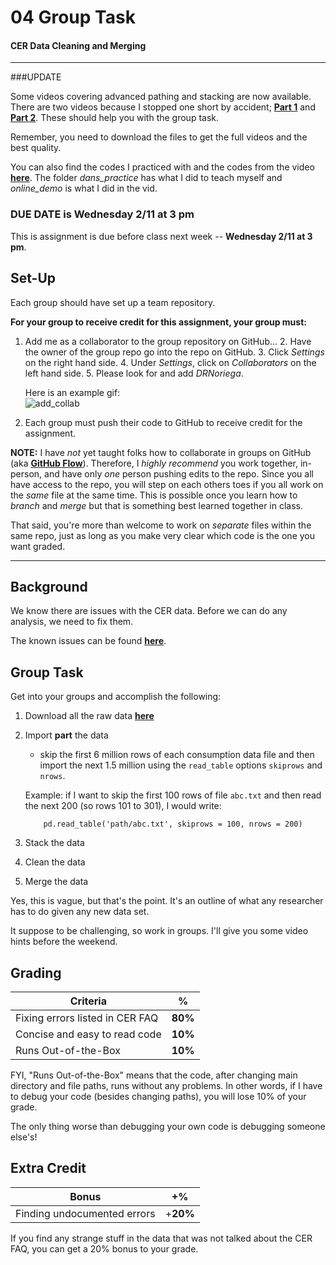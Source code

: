 # 04 Group Task
#### CER Data Cleaning and Merging

---

###UPDATE

Some videos covering advanced pathing and stacking are now available. There are two videos because I stopped one short by accident; [**Part 1**](https://www.dropbox.com/s/pntzg5tb54ip6oa/6_advanced_pathing_and_stacking.mov?dl=0) and [**Part 2**](https://www.dropbox.com/s/e0if1ecyzclrpph/6_advanced_pathing_and_stacking_2.mov?dl=0). These should help you with the group task. 

Remember, you need to download the files to get the full videos and the best quality.
 
You can also find the codes I practiced with and the codes from the video [**here**](https://github.com/ultinomics/Duke_PUBPOL590/tree/master/04_merging_datasets/codes). The folder *dans_practice* has what I did to teach myself and *online_demo* is what I did in the vid.
 
### DUE DATE is **Wednesday 2/11 at 3 pm**
This is assignment is due before class next week -- **Wednesday 2/11 at 3 pm**.

## Set-Up

Each group should have set up a team repository. 

**For your group to receive credit for this assignment, your group must:** 

1. Add me as a collaborator to the group repository on GitHub...
	2. Have the owner of the group repo go into the repo on GitHub.
	3. Click *Settings* on the right hand side.
	4. Under *Settings*, click on *Collaborators* on the left hand side.
	5. Please look for and add *DRNoriega*.

	Here is an example gif:  
	![add_collab](https://raw.githubusercontent.com/ultinomics/Duke_PUBPOL590/master/figs/04/add_collaborator.gif)
	
2. Each group must push their code to GitHub to receive credit for the assignment.

**NOTE:** I have *not* yet taught folks how to collaborate in groups on GitHub (aka [**GitHub Flow**](https://guides.github.com/introduction/flow/index.html)). Therefore, I *highly recommend* you work together, in-person, and have only *one* person pushing edits to the repo. Since you all have access to the repo, you will step on each others toes if you all work on the *same* file at the same time. This is possible once you learn how to *branch* and *merge* but that is something best learned together in class.

That said, you're more than welcome to work on *separate* files within the same repo, just as long as you make very clear which code is the one you want graded.

---

## Background

We know there are issues with the CER data. Before we can do any analysis, we need to fix them.

The known issues can be found [**here**](http://www.ucd.ie/issda/data/commissionforenergyregulationcer/).

## Group Task

Get into your groups and accomplish the following:

1. Download all the raw data [**here**](https://www.dropbox.com/sh/1srhgvqywye06a7/AACQ2j7r11wCfoY8HcpsHelfa?dl=0)
2. Import **part** the data
	- skip the first 6 million rows of each consumption data file and then import the next 1.5 million using the `read_table` options `skiprows` and `nrows`.

	Example: if I want to skip the first 100 rows of file `abc.txt` and then read the next 200 (so rows 101 to 301), I would write:
	```
		pd.read_table('path/abc.txt', skiprows = 100, nrows = 200)
	```
3. Stack the data
4. Clean the data
4. Merge the data

Yes, this is vague, but that's the point. It's an outline of what any researcher has to do given any new data set. 

It suppose to be challenging, so work in groups. I'll give you some video hints before the weekend. 

## Grading

Criteria | %  	
--------------------------------|------
Fixing errors listed in CER FAQ |	**80%** 
Concise and easy to read code 	|	**10%**  
Runs Out-of-the-Box				|	**10%**  

FYI, "Runs Out-of-the-Box" means that the code, after changing main directory and file paths, runs without any problems. In other words, if I have to debug your code (besides changing paths), you will lose 10% of your grade. 

The only thing worse than debugging your own code is debugging someone else's!

## Extra Credit

Bonus | +%
------------|-------
Finding undocumented errors | +**20%**

If you find any strange stuff in the data that was not talked about the CER FAQ, you can get a 20% bonus to your grade.

